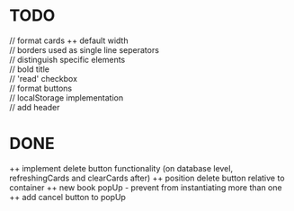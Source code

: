 # TODO

// format cards
    ++ default width  
    // borders used as single line seperators  
    // distinguish specific elements  
        // bold title  
        // 'read' checkbox  
// format buttons  
// localStorage implementation  
// add header  


# DONE

++ implement delete button functionality (on database level, refreshingCards and clearCards after)
++ position delete button relative to container
++ new book popUp - prevent from instantiating more than one  
++ add cancel button to popUp  

